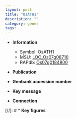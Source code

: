 ```yaml
---
layout: post
title: "OsATH1"
description: ""
category: genes
tags: 
---
```


* **Information**  
    + Symbol: OsATH1  
    + MSU: [LOC_Os07g08710](http://rice.uga.edu/cgi-bin/ORF_infopage.cgi?orf=LOC_Os07g08710)  
    + RAPdb: [Os07g0184800](http://rapdb.dna.affrc.go.jp/viewer/gbrowse_details/irgsp1?name=Os07g0184800)  

* **Publication**  

* **Genbank accession number**  

* **Key message**  

* **Connection**  

[//]: # * **Key figures**  


